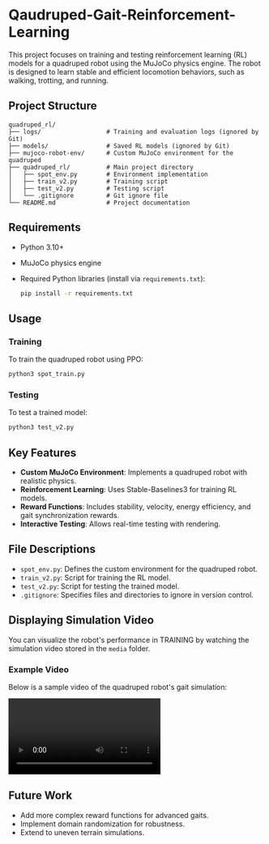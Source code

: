 # Qaudruped-Gait-Reinforcement-Learning

This project focuses on training and testing reinforcement learning (RL) models for a quadruped robot using the MuJoCo physics engine. The robot is designed to learn stable and efficient locomotion behaviors, such as walking, trotting, and running.

## Project Structure
```
quadruped_rl/
├── logs/                  # Training and evaluation logs (ignored by Git)
├── models/                # Saved RL models (ignored by Git)
├── mujoco-robot-env/      # Custom MuJoCo environment for the quadruped
├── quadruped_rl/          # Main project directory
│   ├── spot_env.py        # Environment implementation
│   ├── train_v2.py        # Training script
│   ├── test_v2.py         # Testing script
│   └── .gitignore         # Git ignore file
└── README.md              # Project documentation
```

## Requirements

- Python 3.10+
- MuJoCo physics engine
- Required Python libraries (install via `requirements.txt`):

  ```bash
  pip install -r requirements.txt
  ```

## Usage

### Training
To train the quadruped robot using PPO:
```bash
python3 spot_train.py
```

### Testing
To test a trained model:
```bash
python3 test_v2.py
```

## Key Features

- **Custom MuJoCo Environment**: Implements a quadruped robot with realistic physics.
- **Reinforcement Learning**: Uses Stable-Baselines3 for training RL models.
- **Reward Functions**: Includes stability, velocity, energy efficiency, and gait synchronization rewards.
- **Interactive Testing**: Allows real-time testing with rendering.

## File Descriptions

- `spot_env.py`: Defines the custom environment for the quadruped robot.
- `train_v2.py`: Script for training the RL model.
- `test_v2.py`: Script for testing the trained model.
- `.gitignore`: Specifies files and directories to ignore in version control.

## Displaying Simulation Video

You can visualize the robot's performance in TRAINING by watching the simulation video stored in the `media` folder.

### Example Video

Below is a sample video of the quadruped robot's gait simulation:

![Simulation Video](media/training.mp4)


## Future Work

- Add more complex reward functions for advanced gaits.
- Implement domain randomization for robustness.
- Extend to uneven terrain simulations.


<!-- ## License

This project is licensed under the MIT License. See the `LICENSE` file for details.
```

Save this content as `README.md` in your project directory. Let me know if you need further customization! -->
